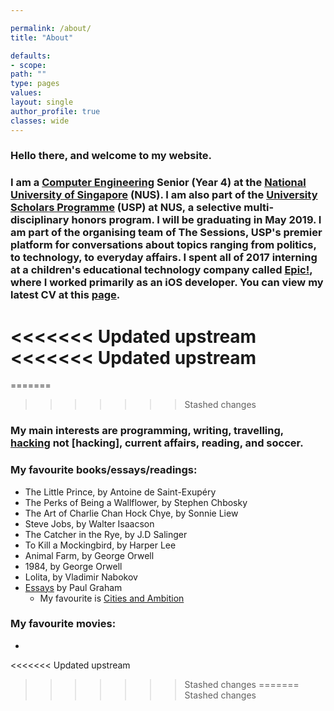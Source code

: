 ```yaml
---

permalink: /about/
title: "About"

defaults:
- scope:
path: ""
type: pages
values:
layout: single
author_profile: true
classes: wide
---
```



### Hello there, and welcome to my website. 

### I am a [Computer Engineering](http://www.ceg.nus.edu.sg/admissions/exploreceg.html#what) Senior (Year 4) at the [National University of Singapore](http://www.nus.edu.sg) (NUS). I am also part of the [University Scholars Programme](http://www.usp.nus.edu.sg) (USP) at NUS, a selective multi-disciplinary honors program. I will be graduating in May 2019. I am part of the organising team of The Sessions, USP's premier platform for conversations about topics ranging from politics, to technology, to everyday affairs. I spent all of 2017 interning at a children's educational technology company called [Epic!](http://www.getepic.com), where I worked primarily as an iOS developer. You can view my latest CV at this [page](https://harshgadodia.com/cv/).
<<<<<<< Updated upstream
<<<<<<< Updated upstream
=======
=======
>>>>>>> Stashed changes

### My main interests are programming, writing, travelling, [hacking]() not [hacking], current affairs, reading, and soccer. 

### My favourite books/essays/readings:

- The Little Prince, by Antoine de Saint-Exupéry
- The Perks of Being a Wallflower, by Stephen Chbosky
- The Art of Charlie Chan Hock Chye, by Sonnie Liew
- Steve Jobs, by Walter Isaacson
- The Catcher in the Rye, by J.D Salinger
- To Kill a Mockingbird, by Harper Lee
- Animal Farm, by George Orwell
- 1984, by George Orwell
- Lolita, by Vladimir Nabokov
- [Essays](http://paulgraham.com/articles.html) by Paul Graham
    -   My favourite is [Cities and Ambition](http://www.paulgraham.com/cities.html)

### My favourite movies:

- 




<<<<<<< Updated upstream
>>>>>>> Stashed changes
=======
>>>>>>> Stashed changes



